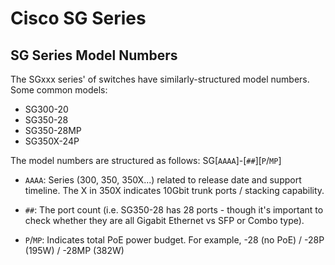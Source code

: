 # Cisco SG Series

## SG Series Model Numbers

The SGxxx series' of switches have similarly-structured model numbers. Some common models:

- SG300-20
- SG350-28
- SG350-28MP
- SG350X-24P

The model numbers are structured as follows:
SG[`AAAA`]-[`##`][`P`/`MP`]

- `AAAA`: Series (300, 350, 350X...) related to release date and support timeline. The X in 350X indicates 10Gbit trunk ports / stacking capability.

- `##`: The port count (i.e. SG350-28 has 28 ports - though it's important to check whether they are all Gigabit Ethernet vs SFP or Combo type).

- `P`/`MP`: Indicates total PoE power budget. For example, -28 (no PoE) / -28P (195W) / -28MP (382W)
